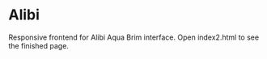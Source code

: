 Alibi
=====

Responsive frontend for Alibi Aqua Brim interface.
Open index2.html to see the finished page.
